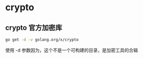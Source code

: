 # crypto

## crypto 官方加密库

```sh
go get -d -v golang.org/x/crypto
```

使用 -d 参数因为，这个不是一个可构建的目录，是加密工具的合辑